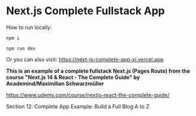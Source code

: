 # Next.js Complete Fullstack App

How to run locally:

`npm i`

`npm run dev`

Or you can also visit: https://next-js-complete-app-xi.vercel.app

**This is an example of a complete fullstack Next.js (Pages Route) from the course "Next.js 14 & React - The Complete Guide" by Academind/Maximilian Schwarzmüller**

https://www.udemy.com/course/nextjs-react-the-complete-guide/

Section 12: Complete App Example: Build a Full Blog A to Z
